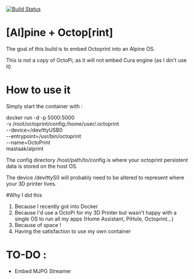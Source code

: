 
[![Build Status](https://travis-ci.org/MastaaK/Alprint.svg?branch=master)](https://travis-ci.org/MastaaK/Alprint)
# [Al]pine + Octop[rint]
The goal of this build is to embed Octoprint into an Alpine OS.

This is not a copy of OctoPi, as it will not embed Cura engine (as I din't use it)

# How to use it

Simply start the container with :

docker run -d -p 5000:5000 \
  -v /root/octoprint/config:/home/user/.octoprint  \
  --device=/dev/ttyUSB0 \
  --entrypoint=/usr/bin/octoprint \
  --name=OctoPrint \
  mastaak/alprint

The config directory /host/path/to/config is where your octoprint persistent data is stored on the host OS.

The device /dev/ttyS0 will probably need to be altered to represent where your 3D printer lives.

#Why I did this

1. Because I recently got into Docker
2. Because I'd use a OctoPi for my 3D Printer but wasn't happy with a single OS to run all my apps (Home Assistant, PiHole, Octoprint...)
3. Because of space !
4. Having the satisfaction to use my own container

# TO-DO :
- Embed MJPG Streamer
